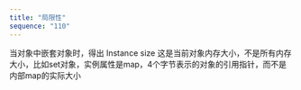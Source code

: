```yaml
---
title: "局限性"
sequence: "110"
---
```


当对象中嵌套对象时，得出 Instance size 这是当前对象内存大小，不是所有内存大小，比如set对象，实例属性是map，4个字节表示的对象的引用指针，而不是内部map的实际大小


